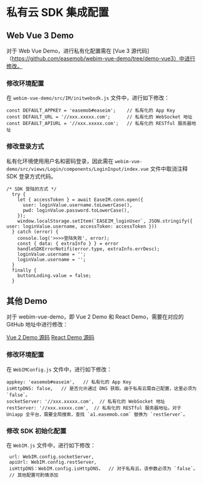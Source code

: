 # 私有云 SDK 集成配置

## Web Vue 3 Demo

对于 Web Vue Demo，进行私有化配置需在 [Vue 3 源代码]（https://github.com/easemob/webim-vue-demo/tree/demo-vue3）中进行修改。

### 修改环境配置

在 `webim-vue-demo/src/IM/initwebsdk.js` 文件中，进行如下修改： 

```
const DEFAULT_APPKEY = 'easemob#easeim';  	// 私有化的 App Key
const DEFAULT_URL = '//xxx.xxxxx.com';		// 私有化的 WebSocket 地址
const DEFAULT_APIURL = '//xxx.xxxxx.com'; 	// 私有化的 RESTful 服务器地址
```

### 修改登录方式

私有化环境使用用户名和密码登录，因此需在 `webim-vue-demo/src/views/Login/components/LoginInput/index.vue` 文件中取消注释 SDK 登录方式代码。 

```
/* SDK 登陆的方式 */
  try {
    let { accessToken } = await EaseIM.conn.open({
      user: loginValue.username.toLowerCase(),
      pwd: loginValue.password.toLowerCase(),
    });
    window.localStorage.setItem(`EASEIM_loginUser`, JSON.stringify({ user: loginValue.username, accessToken: accessToken }))
  } catch (error) {
    console.log('>>>>登陆失败', error);
    const { data: { extraInfo } } = error
    handleSDKErrorNotifi(error.type, extraInfo.errDesc);
    loginValue.username = '';
    loginValue.username = '';
  }
  finally {
    buttonLoding.value = false;
  }
```

## 其他 Demo 

对于 webim-vue-demo，即 Vue 2 Demo 和 React Demo，需要在对应的 GitHub 地址中进行修改：

[Vue 2 Demo 源码](https://github.com/easemob/webim-vue-demo/tree/dev-4.0)
[React Demo 源码](https://github.com/easemob/webim)

### 修改环境配置

在 `WebIMConfig.js` 文件中，进行如下修改：

```
appkey: 'easemob#easeim',	// 私有化的 App Key
isHttpDNS: false,	// 是否允许通过 DNS 获取。由于私有云需自己配置，这里必须为 `false`。
socketServer: '//xxx.xxxxx.com',  // 私有化的 WebSocket 地址
restServer: '//xxx.xxxxx.com',	// 私有化的 RESTful 服务器地址。对于 Uniapp 全平台，需要全局搜索，查找 `a1.easemob.com` 替换为 `restServer`。
```

### 修改 SDK 初始化配置

在 `WebIM.js` 文件中，进行如下修改：

```
 url: WebIM.config.socketServer,
 apiUrl: WebIM.config.restServer,
 isHttpDNS：WebIM.config.isHttpDNS，  // 对于私有云，该参数必须为 `false`。
 // 其他配置可酌情添加
```



